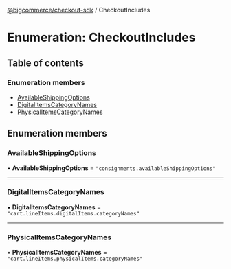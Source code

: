 [@bigcommerce/checkout-sdk](../README.md) / CheckoutIncludes

# Enumeration: CheckoutIncludes

## Table of contents

### Enumeration members

- [AvailableShippingOptions](CheckoutIncludes.md#availableshippingoptions)
- [DigitalItemsCategoryNames](CheckoutIncludes.md#digitalitemscategorynames)
- [PhysicalItemsCategoryNames](CheckoutIncludes.md#physicalitemscategorynames)

## Enumeration members

### AvailableShippingOptions

• **AvailableShippingOptions** = `"consignments.availableShippingOptions"`

___

### DigitalItemsCategoryNames

• **DigitalItemsCategoryNames** = `"cart.lineItems.digitalItems.categoryNames"`

___

### PhysicalItemsCategoryNames

• **PhysicalItemsCategoryNames** = `"cart.lineItems.physicalItems.categoryNames"`

